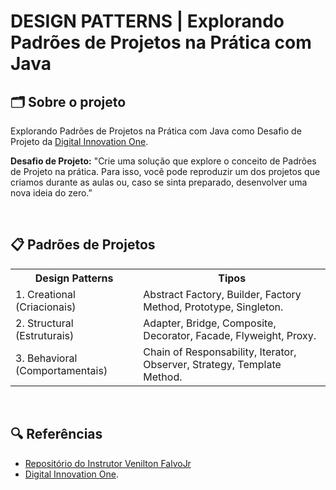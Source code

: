 # DESIGN PATTERNS | Explorando Padrões de Projetos na Prática com Java

## 🗂 Sobre o projeto

Explorando Padrões de Projetos na Prática com Java como Desafio de Projeto da [Digital Innovation One](https://www.dio.me/).

**Desafio de Projeto:** "Crie uma solução que explore o conceito de Padrões de Projeto na prática. Para isso, você pode reproduzir um dos projetos que criamos durante as aulas ou, caso se sinta preparado, desenvolver uma nova ideia do zero.”

<br>

## 📋 Padrões de Projetos 

<table>
  <tr>
    <th>Design Patterns</th>
    <th>Tipos</th>
  </tr>
  <tr>
    <td>1. Creational (Criacionais)</td>
    <td>Abstract Factory, Builder, Factory Method, Prototype, Singleton.</td>
  </tr>
  <tr>
    <td>2. Structural (Estruturais)</td>
    <td>Adapter, Bridge, Composite, Decorator, Facade, Flyweight, Proxy.</td>
  </tr>
    <tr>
    <td>3. Behavioral (Comportamentais)</td>
    <td>Chain of Responsability, Iterator, Observer, Strategy, Template Method.</td>
  </tr>
</table>

<br>

## 🔍 Referências

- [Repositório do Instrutor Venilton FalvoJr](https://github.com/digitalinnovationone/lab-padroes-projeto-java)
- [Digital Innovation One](https://www.dio.me/).
